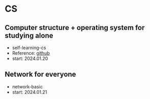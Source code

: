# CS

## Computer structure + operating system for studying alone

- self-learning-cs
- Reference: [github](https://github.com/kangtegong/self-learning-cs)
- start: 2024.01.20

## Network for everyone

- network-basic
- start: 2024.01.21

